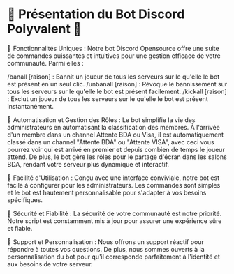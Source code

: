 # 🌟 Présentation du Bot Discord Polyvalent 🌟

🔹 Fonctionnalités Uniques :
Notre bot Discord Opensource offre une suite de commandes puissantes et intuitives pour une gestion efficace de votre communauté. Parmi elles :

/banall <ID du joueur> [raison] : Bannit un joueur de tous les serveurs sur le qu'elle le bot est présent en un seul clic.
/unbanall <ID du joueur> [raison] : Révoque le bannissement sur tous les serveurs sur le qu'elle le bot est présent facilement.
/kickall <ID du joueur> [raison] : Exclut un joueur de tous les serveurs sur le qu'elle le bot est présent instantanément.

🔹 Automatisation et Gestion des Rôles :
Le bot simplifie la vie des administrateurs en automatisant la classification des membres. À l'arrivée d'un membre dans un channel Attente BDA ou Visa, il est automatiquement classé dans un channel "Attente BDA" ou "Attente VISA", avec ceci vous pourrez voir qui est arrivé en premier et depuis combien de temps le joueur attend. De plus, le bot gère les rôles pour le partage d'écran dans les salons BDA, rendant votre serveur plus dynamique et interactif.

🔹 Facilité d'Utilisation :
Conçu avec une interface conviviale, notre bot est facile à configurer pour les administrateurs. Les commandes sont simples et le bot est hautement personnalisable pour s'adapter à vos besoins spécifiques.

🔹 Sécurité et Fiabilité :
La sécurité de votre communauté est notre priorité. Notre script est constamment mis à jour pour assurer une expérience sûre et fiable.

🔹 Support et Personnalisation :
Nous offrons un support réactif pour répondre à toutes vos questions. De plus, nous sommes ouverts à la personnalisation du bot pour qu'il corresponde parfaitement à l'identité et aux besoins de votre serveur.
